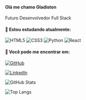 #### Olá me chamo Gladiston

Futuro Desenvolvedor Full Stack

#### 📖 Estou estudando atualmente:
![HTML5](https://img.shields.io/badge/HTML5-E34F26?style=for-the-badge&logo=html5&logoColor=white)  ![CSS3](https://img.shields.io/badge/CSS3-1572B6?style=for-the-badge&logo=css3&logoColor=white) ![Python](https://img.shields.io/badge/python-3670A0?style=for-the-badge&logo=python&logoColor=ffdd54)  ![React](https://img.shields.io/badge/React-20232A?style=for-the-badge&logo=react&logoColor=61DAFB)


#### 🪪 Você pode me encontrar em:
[![GitHub](https://img.shields.io/badge/GitHub-100000?style=for-the-badge&logo=github&logoColor=white)](https://github.com/OsirisMars)

[![LinkedIn](https://img.shields.io/badge/LinkedIn-0077B5?style=for-the-badge&logo=linkedin&logoColor=white)](https://www.linkedin.com/in/gladiston-teles-552152222/)

![GitHub Stats](https://github-readme-stats.vercel.app/api?username=OsirisMars&theme=transparent&bg_color=000&border_color=30A3DC&show_icons=true&icon_color=30A3DC&title_color=E94D5F&text_color=FFF)

![Top Langs](https://github-readme-stats-git-masterrstaa-rickstaa.vercel.app/api/top-langs/?username=OsirisMars&layout=compact&bg_color=000&border_color=30A3DC&title_color=E94D5F&text_color=FFF)

